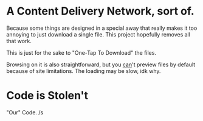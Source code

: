 # A Content Delivery Network, sort of.
Because some things are designed in a special away that really makes it too annoying to just download a single file. This project hopefully removes all that work.

This is just for the sake to "One-Tap To Download" the files.

Browsing on it is also straightforward, but you [can](https://github.com/lnxsnw/cdn/blob/553b24b0f533907cc9ae6a596c0ca9be1baff863/backend.js#L183)'t preview files by default because of site limitations. The loading may be slow, idk why.

# Code is Stolen't
"Our" Code. /s

